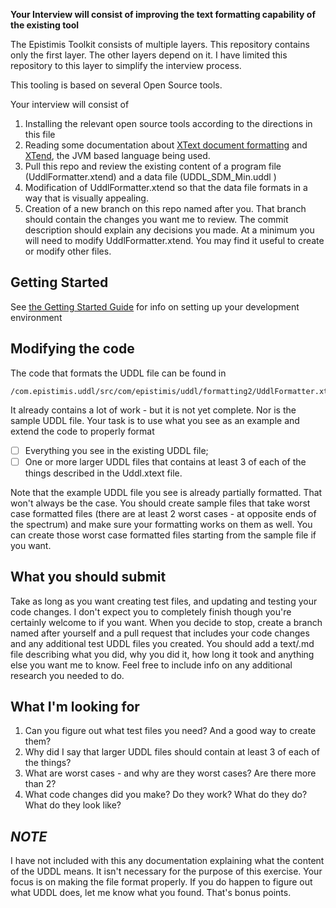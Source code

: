 
**Your Interview will consist of improving the text formatting capability of the existing tool**

The Epistimis Toolkit consists of multiple layers. This repository contains only the first layer. The other layers
depend on it.  I have limited this repository to this layer to simplify the interview process.

This tooling is based on several Open Source tools. 

Your interview will consist of 
1. Installing the relevant open source tools according to the directions in this file
1. Reading some documentation about [XText document formatting](https://www.eclipse.org/Xtext/documentation/303_runtime_concepts.html#formatting) and [XTend](https://www.eclipse.org/xtend/), the JVM based language being used.
1. Pull this repo and review the existing content of a program file (UddlFormatter.xtend) and a data file (UDDL_SDM_Min.uddl )
1. Modification of UddlFormatter.xtend so that the data file formats in a way that is visually appealing.
1. Creation of a new branch on this repo named after you. That branch should contain the changes you want me to review.  The commit description should explain any decisions you made. At a minimum you will need to modify UddlFormatter.xtend. You may find it useful to create or modify other files.

## Getting Started
See [the Getting Started Guide](GETTING_STARTED.md) for info on setting up your development environment

## Modifying the code
The code that formats the UDDL file can be found in 
```
/com.epistimis.uddl/src/com/epistimis/uddl/formatting2/UddlFormatter.xtend
```
It already contains a lot of work - but it is not yet complete. Nor is the sample UDDL file.  Your task is to use what you see as an example and extend the code to properly format 
- [ ] Everything you see in the existing UDDL file; 
- [ ] One or more larger UDDL files that contains at least 3 of each of the things described in the Uddl.xtext file.  

Note that the example UDDL file you see is already partially formatted. That won't always be the case. You should create sample files that take worst 
case formatted files (there are at least 2 worst cases - at opposite ends of the spectrum) and make sure your formatting works on them as well. You 
can create those worst case formatted files starting from the sample file if you want.

## What you should submit
Take as long as you want creating test files, and updating and testing your code changes. I don't expect you to completely finish though you're certainly 
welcome to if you want. When you decide to stop, create a branch named after yourself and a pull request that includes your code changes and any additional 
test UDDL files you created. You should add a text/.md file describing what you did, why you did it, how long it took and anything else you want me to know.
Feel free to include info on any additional research you needed to do.

## What I'm looking for

1. Can you figure out what test files you need? And a good way to create them?
1. Why did I say that larger UDDL files should contain at least 3 of each of the things?
1. What are worst cases - and why are they worst cases? Are there more than 2?
1. What code changes did you make? Do they work? What do they do? What do they look like?

## ***NOTE*** 
I have not included with this any documentation explaining what the content of the UDDL means. It isn't necessary for the purpose of this exercise.
Your focus is on making the file format properly.  If you do happen to figure out what UDDL does, let me know what you found. That's bonus points.

